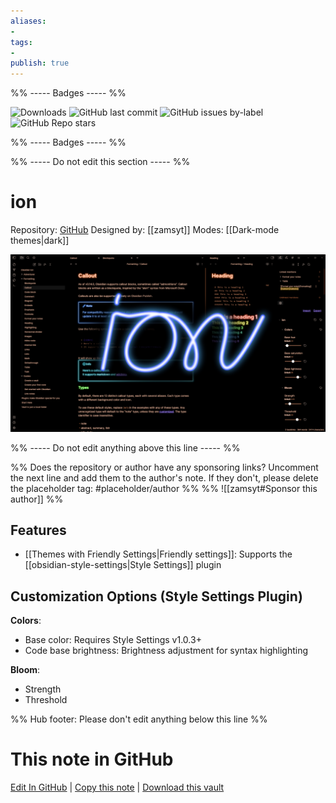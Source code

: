 ```yaml
---
aliases:
- 
tags: 
- 
publish: true
---
```


%% ----- Badges ----- %%

![Downloads](https://img.shields.io/badge/downloads-7601-573E7A?style=for-the-badge&logo=)
![GitHub last commit](https://img.shields.io/github/last-commit/zamsyt/obsidian-ion?color=573E7A&label=last%20update&logo=github&style=for-the-badge)
![GitHub issues by-label](https://img.shields.io/github/issues/zamsyt/obsidian-ion/help%20wanted?color=573E7A&logo=github&style=for-the-badge) 
![GitHub Repo stars](https://img.shields.io/github/stars/zamsyt/obsidian-ion?color=573E7A&logo=github&style=for-the-badge)

%% ----- Badges ----- %%

%% ----- Do not edit this section ----- %%

# ion

Repository: [GitHub](https://github.com/zamsyt/obsidian-ion)
Designed by: [[zamsyt]]
Modes: [[Dark-mode themes|dark]]



![screenshot](https://github.com/zamsyt/obsidian-ion/raw/HEAD/thumbnail.png)

%% ----- Do not edit anything above this line ----- %% 

%% Does the repository or author have any sponsoring links? Uncomment the next line and add them to the author's note. If they don't, please delete the placeholder tag: #placeholder/author %%
%% ![[zamsyt#Sponsor this author]] %%


## Features

- [[Themes with Friendly Settings|Friendly settings]]: Supports the [[obsidian-style-settings|Style Settings]] plugin

## Customization Options (Style Settings Plugin) 

**Colors**: 
- Base color: Requires Style Settings v1.0.3+
- Code base brightness: Brightness adjustment for syntax highlighting

**Bloom**: 
- Strength
- Threshold


%% Hub footer: Please don't edit anything below this line %%

# This note in GitHub

<span class="git-footer">[Edit In GitHub](https://github.dev/obsidian-community/obsidian-hub/blob/main/02%20-%20Community%20Expansions/02.05%20All%20Community%20Expansions/Themes/ion.md "git-hub-edit-note") | [Copy this note](https://raw.githubusercontent.com/obsidian-community/obsidian-hub/main/02%20-%20Community%20Expansions/02.05%20All%20Community%20Expansions/Themes/ion.md "git-hub-copy-note") | [Download this vault](https://github.com/obsidian-community/obsidian-hub/archive/refs/heads/main.zip "git-hub-download-vault") </span>
